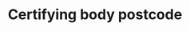---
title: 'Certifying body postcode'
field: 'is.certifyingBody.postcode'
slug: 'is-certifyingbody-postcode'
description: 'Full postcode of an address'
required: False
module: 'Certifying Body'
cluster: 'Certification'
policy: 'Free value. Single value only.'
layout: 'home'
---